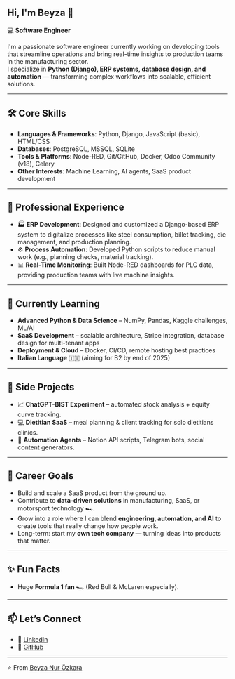 ## Hi, I'm Beyza 👋

💻 **Software Engineer**

I'm a passionate software engineer currently working on developing tools that streamline operations and bring real-time insights to production teams in the manufacturing sector.  
I specialize in **Python (Django), ERP systems, database design, and automation** — transforming complex workflows into scalable, efficient solutions.

---

## 🛠️ Core Skills
- **Languages & Frameworks**: Python, Django, JavaScript (basic), HTML/CSS  
- **Databases**: PostgreSQL, MSSQL, SQLite  
- **Tools & Platforms**: Node-RED, Git/GitHub, Docker, Odoo Community (v18), Celery  
- **Other Interests**: Machine Learning, AI agents, SaaS product development

---

## 💼 Professional Experience
- 🏭 **ERP Development**: Designed and customized a Django-based ERP system to digitalize processes like steel consumption, billet tracking, die management, and production planning.  
- ⚙️ **Process Automation**: Developed Python scripts to reduce manual work (e.g., planning checks, material tracking).  
- 📊 **Real-Time Monitoring**: Built Node-RED dashboards for PLC data, providing production teams with live machine insights.  

---

## 🌱 Currently Learning
- **Advanced Python & Data Science** – NumPy, Pandas, Kaggle challenges, ML/AI  
- **SaaS Development** – scalable architecture, Stripe integration, database design for multi-tenant apps  
- **Deployment & Cloud** – Docker, CI/CD, remote hosting best practices  
- **Italian Language** 🇮🇹 (aiming for B2 by end of 2025)  

---

## 🚀 Side Projects
- 📈 **ChatGPT-BIST Experiment** – automated stock analysis + equity curve tracking.  
- 💻 **Dietitian SaaS** – meal planning & client tracking for solo dietitians clinics.  
- 🤖 **Automation Agents** – Notion API scripts, Telegram bots, social content generators.  

---

## 🎯 Career Goals
- Build and scale a SaaS product from the ground up.  
- Contribute to **data-driven solutions** in manufacturing, SaaS, or motorsport technology 🏎️. 
- Grow into a role where I can blend **engineering, automation, and AI** to create tools that really change how people work. 
- Long-term: start my **own tech company** — turning ideas into products that matter.  

---

## ✨ Fun Facts
- Huge **Formula 1 fan** 🏎️ (Red Bull & McLaren especially).  

---

## 📫 Let’s Connect
- 💼 [LinkedIn](https://www.linkedin.com/beyza-nur-özkara-20979b155)  
- 🐙 [GitHub](https://github.com/BeyzaOzkara)  

---

⭐️ From [Beyza Nur Özkara](https://github.com/BeyzaOzkara)

